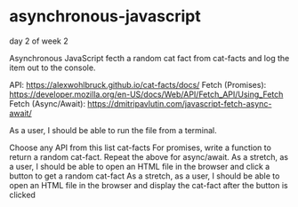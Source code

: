 # asynchronous-javascript
day 2 of week 2 


Asynchronous JavaScript
fecth a random cat fact from cat-facts and log the item out to the console.

API: https://alexwohlbruck.github.io/cat-facts/docs/
Fetch (Promises): https://developer.mozilla.org/en-US/docs/Web/API/Fetch_API/Using_Fetch
Fetch (Async/Await): https://dmitripavlutin.com/javascript-fetch-async-await/

As a user, I should be able to run the file from a terminal.

Choose any API from this list cat-facts
For promises, write a function to return a random cat-fact.
Repeat the above for async/await.
As a stretch, as a user, I should be able to open an HTML file in the browser and click a button to get a random cat-fact
As a stretch, as a user, I should be able to open an HTML file in the browser and display the cat-fact after the button is clicked

